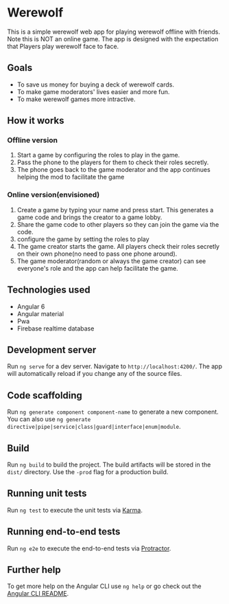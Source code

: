 # Werewolf
This is a simple werewolf web app for playing werewolf offline with friends. 
Note this is NOT an online game. The app is designed with the expectation that Players play werewolf face to face.

## Goals
- To save us money for buying a deck of werewolf cards.
- To make game moderators' lives easier and more fun.
- To make werewolf games more intractive.

## How it works
### Offline version
1. Start a game by configuring the roles to play in the game.
2. Pass the phone to the players for them to check their roles secretly.
3. The phone goes back to the game moderator and the app continues helping the mod to facilitate the game
### Online version(envisioned)
1. Create a game by typing your name and press start. This generates a game code and brings the creator to a game lobby.
2. Share the game code to other players so they can join the game via the code.
3. configure the game by setting the roles to play
4. The game creator starts the game. All players check their roles secretly on their own phone(no need to pass one phone around).
5. The game moderator(random or always the game creator) can see everyone's role and the app can help facilitate the game.

## Technologies used
- Angular 6
- Angular material
- Pwa
- Firebase realtime database

## Development server

Run `ng serve` for a dev server. Navigate to `http://localhost:4200/`. The app will automatically reload if you change any of the source files.

## Code scaffolding

Run `ng generate component component-name` to generate a new component. You can also use `ng generate directive|pipe|service|class|guard|interface|enum|module`.

## Build

Run `ng build` to build the project. The build artifacts will be stored in the `dist/` directory. Use the `-prod` flag for a production build.

## Running unit tests

Run `ng test` to execute the unit tests via [Karma](https://karma-runner.github.io).

## Running end-to-end tests

Run `ng e2e` to execute the end-to-end tests via [Protractor](http://www.protractortest.org/).

## Further help

To get more help on the Angular CLI use `ng help` or go check out the [Angular CLI README](https://github.com/angular/angular-cli/blob/master/README.md).
